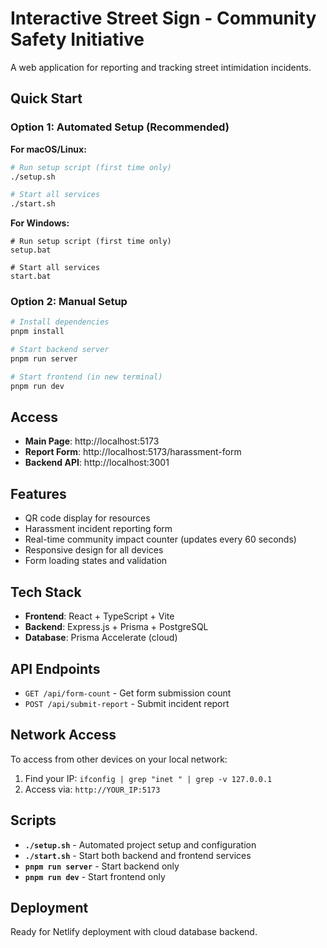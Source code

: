 
# Interactive Street Sign - Community Safety Initiative

A web application for reporting and tracking street intimidation incidents.

## Quick Start

### Option 1: Automated Setup (Recommended)

**For macOS/Linux:**
```bash
# Run setup script (first time only)
./setup.sh

# Start all services
./start.sh
```

**For Windows:**
```batch
# Run setup script (first time only)
setup.bat

# Start all services
start.bat
```

### Option 2: Manual Setup
```bash
# Install dependencies
pnpm install

# Start backend server
pnpm run server

# Start frontend (in new terminal)
pnpm run dev
```

## Access

- **Main Page**: http://localhost:5173
- **Report Form**: http://localhost:5173/harassment-form
- **Backend API**: http://localhost:3001

## Features

- QR code display for resources
- Harassment incident reporting form
- Real-time community impact counter (updates every 60 seconds)
- Responsive design for all devices
- Form loading states and validation

## Tech Stack

- **Frontend**: React + TypeScript + Vite
- **Backend**: Express.js + Prisma + PostgreSQL
- **Database**: Prisma Accelerate (cloud)

## API Endpoints

- `GET /api/form-count` - Get form submission count
- `POST /api/submit-report` - Submit incident report

## Network Access

To access from other devices on your local network:

1. Find your IP: `ifconfig | grep "inet " | grep -v 127.0.0.1`
2. Access via: `http://YOUR_IP:5173`

## Scripts

- **`./setup.sh`** - Automated project setup and configuration
- **`./start.sh`** - Start both backend and frontend services
- **`pnpm run server`** - Start backend only
- **`pnpm run dev`** - Start frontend only

## Deployment

Ready for Netlify deployment with cloud database backend.
